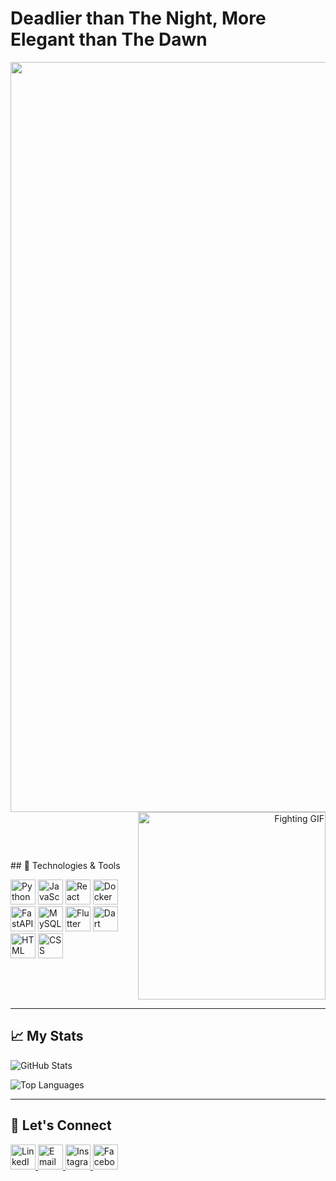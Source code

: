 <!-- Add a title -->
# Deadlier than The Night, More Elegant than The Dawn

<!-- Add the GIF before the About Me section -->
<div align="center">
  <img src="https://wallpapercave.com/wp/wp12756497.jpg" alt="Fighter GIF" width="1200">
</div>

<!-- Add the second GIF and the Technologies section side by side, adjusting position -->
<div style="display: flex; justify-content: space-between; align-items: center;">
  <!-- Technologies section on the left -->
  <div style="flex: 1; text-align: left;">
    <p>## 🔧 Technologies & Tools</p>
    <img src="https://cdn.jsdelivr.net/gh/devicons/devicon/icons/python/python-original.svg" alt="Python" width="40">
    <img src="https://cdn.jsdelivr.net/gh/devicons/devicon/icons/javascript/javascript-original.svg" alt="JavaScript" width="40">
    <img src="https://cdn.jsdelivr.net/gh/devicons/devicon/icons/react/react-original.svg" alt="React" width="40">
    <img src="https://cdn.jsdelivr.net/gh/devicons/devicon/icons/docker/docker-original.svg" alt="Docker" width="40">
    <img src="https://cdn.jsdelivr.net/gh/devicons/devicon/icons/fastapi/fastapi-original.svg" alt="FastAPI" width="40">
    <img src="https://cdn.jsdelivr.net/gh/devicons/devicon/icons/mysql/mysql-original.svg" alt="MySQL" width="40">
    <img src="https://cdn.jsdelivr.net/gh/devicons/devicon/icons/flutter/flutter-original.svg" alt="Flutter" width="40">
    <img src="https://cdn.jsdelivr.net/gh/devicons/devicon/icons/dart/dart-original.svg" alt="Dart" width="40">
    <img src="https://cdn.jsdelivr.net/gh/devicons/devicon/icons/html5/html5-original.svg" alt="HTML" width="40">
    <img src="https://cdn.jsdelivr.net/gh/devicons/devicon/icons/css3/css3-original.svg" alt="CSS" width="40">
  </div>

  <!-- GIF on the right -->
  <div style="flex: 1; text-align: right;">
    <img src="https://media3.giphy.com/media/v1.Y2lkPTc5MGI3NjExcXUxam1hZmg0d25hdjBqN2JmaWtxOWQycjFnaDB1aG81YmdwNjdpZCZlcD12MV9pbnRlcm5hbF9naWZfYnlfaWQmY3Q9Zw/13HgwGsXF0aiGY/giphy.webp" alt="Fighting GIF" width="300">
  </div>
</div>

---

## 📈 My Stats
![GitHub Stats](https://github-readme-stats.vercel.app/api?username=yourusername&show_icons=true&theme=dark)

![Top Languages](https://github-readme-stats.vercel.app/api/top-langs/?username=yourusername&layout=compact&theme=dark)

---

## 🤝 Let's Connect
<div>
  <a href="https://www.linkedin.com/in/kareem-yasser-464ab222a">
    <img src="https://cdn.jsdelivr.net/gh/devicons/devicon/icons/linkedin/linkedin-original.svg" alt="LinkedIn" width="40">
  </a>
  <a href="mailto:Kareemyasser1054@gmail.com">
    <img src="https://cdn.jsdelivr.net/gh/devicons/devicon/icons/google/google-original.svg" alt="Email" width="40">
  </a>
  <a href="https://www.instagram.com/karemyassser/">
    <img src="https://upload.wikimedia.org/wikipedia/commons/a/a5/Instagram_icon.png" alt="Instagram" width="40">
  </a>
  <a href="https://www.facebook.com/kareem.yasser.9862273/">
    <img src="https://cdn.jsdelivr.net/gh/devicons/devicon/icons/facebook/facebook-original.svg" alt="Facebook" width="40">
  </a>
</div>

